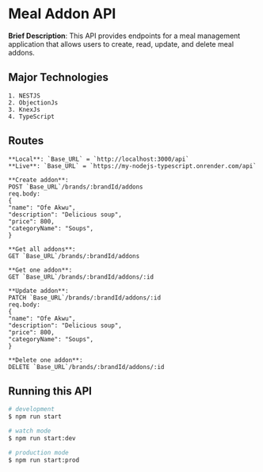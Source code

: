 # Meal Addon API

**Brief Description**: This API provides endpoints for a meal management application that allows users to create, read, update, and delete meal addons.

## Major Technologies

```
1. NESTJS
2. ObjectionJs
3. KnexJs
4. TypeScript
```

## Routes

```
**Local**: `Base_URL` = `http://localhost:3000/api`
**Live**: `Base_URL` = `https://my-nodejs-typescript.onrender.com/api`

**Create addon**:
POST `Base_URL`/brands/:brandId/addons
req.body:
{
"name": "Ofe Akwu",
"description": "Delicious soup",
"price": 800,
"categoryName": "Soups",
}

**Get all addons**:
GET `Base_URL`/brands/:brandId/addons

**Get one addon**:
GET `Base_URL`/brands/:brandId/addons/:id

**Update addon**:
PATCH `Base_URL`/brands/:brandId/addons/:id
req.body:
{
"name": "Ofe Akwu",
"description": "Delicious soup",
"price": 800,
"categoryName": "Soups",
}

**Delete one addon**:
DELETE `Base_URL`/brands/:brandId/addons/:id
```

## Running this API

```bash
# development
$ npm run start

# watch mode
$ npm run start:dev

# production mode
$ npm run start:prod
```
